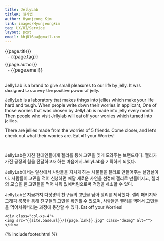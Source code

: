 ```yaml
---
title: JellyLab
titleK: 젤리랩
author: Hyunjeong Kim
link: images/HyunjeongKim
tag: UX/UI/Service
layout: post
email: khj816aa@gmail.com
---	
```


<div class="container">

<div class="deDep">
{{page.title}}<br>
<p style="font-size:15px; margin:0px; padding:0px 0px 0px 8px; margin:0px 0px 8px 0px;">- {{page.tag}}</p>
{{page.author}}<br>
<p style="font-size:15px; margin:0px; padding:0px 0px 0px 8px;">- {{page.email}}</p>
</div>

<br>

<div class="det lato">


JellyLab is a brand to give small pleasures to our life by jelly. It was designed to convey the positive power of jelly.

JellyLab is a laboratory that makes things into jellies which make your life hard and tough. When people write down their worries in applicant, One of those worries that was chosen by JellyLab is made into jelly every month. Then people who visit Jellylab will eat off your worries which turned into jellies.

There are jellies made from the worries of 5 friends. Come closer, and let’s check out what their worries are. Eat off your Worries!



</div>

<br>

<div class="noto">

JellyLab은 지친 현대인들에게 젤리를 통해 고민을 잊게 도와주는 브랜드이다. 젤리가 가진 긍정의 힘을 전달하고자 하는 마음에서 JellyLab을 기획하게 되었다. 

JellyLab에서는 일상에서 사람들을 지치게 하는 사물들을 젤리로 만들어주는 실험실이다. 사람들이 고민을 적어 신청하면 매달 새로운 사연을 선정해 젤리로 만들어지고, 젤리의 모습을 한 고민들을 먹어 치워 없애버림으로써 걱정을 해소할 수 있다.

JellyLab은 지금까지 다섯명의 친구들의 고민을 담아 젤리를 제작했다. 젤리 패키지와 그래픽 룩북을 통해 친구들의 고민을 확인할 수 있으며, 사람들은 젤리를 먹어서 고민들을 먹어치워버리는 과정에 동참할 수 있다. Eat off your Worries!


</div>

<div class="row" class="imgcolor">
	
	<div class="col-xs-4">
	<img src="{{site.baseurl}}/{{page.link}}.jpg" class="deImg" alt=""></div>
	
</div>

	

</div> 

{% include footer.html %}